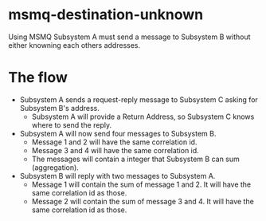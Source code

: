 # msmq-destination-unknown
Using MSMQ Subsystem A must send a message to Subsystem B without either knowning each others addresses.

# The flow
* Subsystem A sends a request-reply message to Subsystem C asking for Subsystem B's address.
  * Subsystem A will provide a Return Address, so Subsystem C knows where to send the reply.
* Subsystem A will now send four messages to Subsystem B.
  * Message 1 and 2 will have the same correlation id.
  * Message 3 and 4 will have the same correlation id.
  * The messages will contain a integer that Subsystem B can sum (aggregation).
* Subsystem B will reply with two messages to Subsystem A.
  * Message 1 will contain the sum of message 1 and 2. It will have the same correlation id as those.
  * Message 2 will contain the sum of message 3 and 4. It will have the same correlation id as those.
